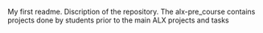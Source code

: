 My first readme.
Discription of the repository.
The alx-pre_course contains projects done by students prior to the main ALX projects and tasks
